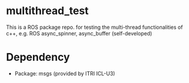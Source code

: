 # multithread_test
This is a ROS package repo. for testing the multi-thread functionalities of c++, e.g. ROS async_spinner, async_buffer (self-developed)

# Dependency
- Package: msgs (provided by ITRI ICL-U3)
